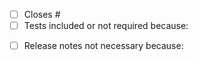 <!--
Thanks for opening a PR to scanpy!
Please be sure to follow the guidelines in our contribution guide (https://scanpy.readthedocs.io/en/latest/dev/index.html) to familiarize yourself with our workflow and speed up review.
-->

<!-- Please check (“- [x]”) and fill in the following two boxes -->
- [ ] Closes #
- [ ] Tests included or not required because:
<!-- Only check the following box if you did not include release nodes -->
<!-- ignore-task-list-start -->
- [ ] Release notes not necessary because:
<!-- ignore-task-list-end -->
